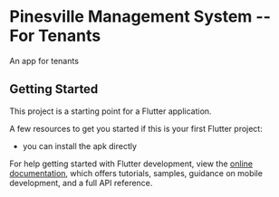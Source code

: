 # Pinesville Management System -- For Tenants

An app for tenants

## Getting Started

This project is a starting point for a Flutter application.

A few resources to get you started if this is your first Flutter project:

- you can install the apk directly


For help getting started with Flutter development, view the
[online documentation](https://docs.flutter.dev/), which offers tutorials,
samples, guidance on mobile development, and a full API reference.
